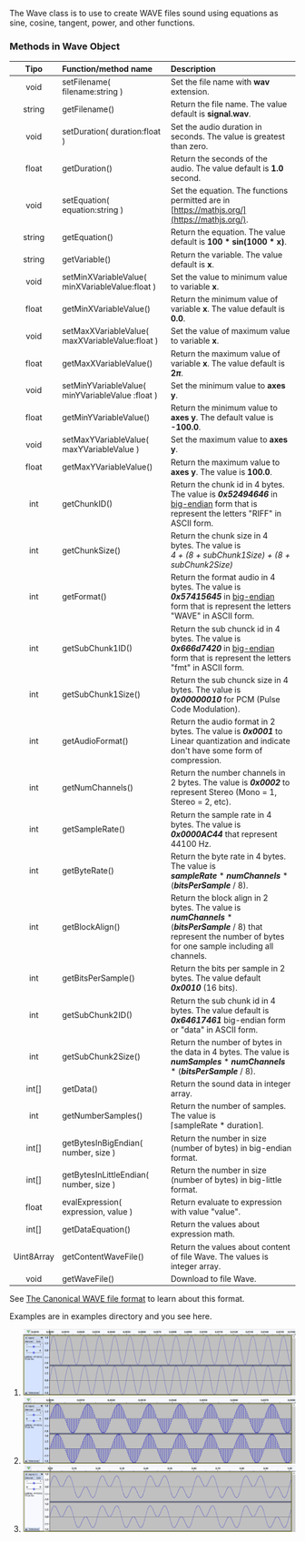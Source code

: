 The Wave class is to use to create WAVE files sound using equations as sine, cosine, tangent, power, and other functions.

### **Methods in Wave Object**

|    Tipo    | Function/method name                             | Description                                                  |
| :--------: | :----------------------------------------------- | :----------------------------------------------------------- |
|    void    | setFilename( filename:string )                   | Set the file name with **wav** extension.                    |
|   string   | getFilename()                                    | Return the file name. The value default is **signal.wav**.   |
|    void    | setDuration( duration:float )                    | Set the audio duration in seconds. The value is greatest than zero. |
|   float    | getDuration()                                    | Return the seconds of the audio. The value default is **1.0** second. |
|    void    | setEquation( equation:string )                   | Set the equation. The functions permitted are in [https://mathjs.org/](https://mathjs.org/). |
|   string   | getEquation()                                    | Return the equation. The value default is **100 * sin(1000 * x)**. |
|   string   | getVariable()                                    | Return the variable. The value default is **x**.             |
|    void    | setMinXVariableValue( minXVariableValue:float )  | Set the value to minimum value to variable **x**.            |
|   float    | getMinXVariableValue()                           | Return the minimum value of variable **x**. The value default is **0.0**. |
|    void    | setMaxXVariableValue( maxXVariableValue:float )  | Set the value of maximum value to variable **x**.            |
|   float    | getMaxXVariableValue()                           | Return the maximum value of variable **x**. The value default is  **2*π***. |
|    void    | setMinYVariableValue( minYVariableValue :float ) | Set the minimum value to **axes y**.                         |
|   float    | getMinYVariableValue()                           | Return the minimum value to **axes y**. The default value is **-100.0**. |
|    void    | setMaxYVariableValue( maxYVariableValue )        | Set the maximum value to **axes y**.                         |
|   float    | getMaxYVariableValue()                           | Return the maximum value to **axes y**. The value is **100.0**. |
|    int     | getChunkID()                                     | Return the chunk id in 4 bytes. The value is ***0x52494646*** in [big-endian](https://en.wikipedia.org/wiki/Endianness) form that is represent the letters "RIFF" in ASCII form. |
|    int     | getChunkSize()                                   | Return the chunk size in 4 bytes. The value is<br/>*4 + (8 + subChunk1Size) + (8 + subChunk2Size)* |
|    int     | getFormat()                                      | Return the format audio in 4 bytes. The value is ***0x57415645*** in [big-endian](https://en.wikipedia.org/wiki/Endianness) form that is represent the letters "WAVE" in ASCII form. |
|    int     | getSubChunk1ID()                                 | Return the sub chunck id in 4 bytes. The value is ***0x666d7420*** in [big-endian](https://en.wikipedia.org/wiki/Endianness) form that is represent the letters "fmt" in ASCII form. |
|    int     | getSubChunk1Size()                               | Return the sub chunck size in 4 bytes. The value is ***0x00000010*** for PCM (Pulse Code Modulation). |
|    int     | getAudioFormat()                                 | Return the audio format in 2 bytes. The value is ***0x0001*** to Linear quantization and indicate don't have some form of compression. |
|    int     | getNumChannels()                                 | Return the number channels in 2 bytes. The value is ***0x0002*** to represent Stereo (Mono = 1, Stereo = 2, etc). |
|    int     | getSampleRate()                                  | Return the sample rate in 4 bytes. The value is ***0x0000AC44*** that represent 44100 Hz. |
|    int     | getByteRate()                                    | Return the byte rate in 4 bytes. The value is <br/>***sampleRate*** * ***numChannels*** * (***bitsPerSample*** / 8). |
|    int     | getBlockAlign()                                  | Return the block align in 2 bytes. The value is<br/>***numChannels*** * (***bitsPerSample*** / 8) that represent the number of bytes for one sample including all channels. |
|    int     | getBitsPerSample()                               | Return the bits per sample in 2 bytes. The value default ***0x0010*** (16 bits). |
|    int     | getSubChunk2ID()                                 | Return the sub chunk id in 4 bytes. The value default is ***0x64617461*** big-endian form or "data" in ASCII form. |
|    int     | getSubChunk2Size()                               | Return the number of bytes in the data in 4 bytes. The value is<br/>***numSamples*** * ***numChannels*** * (***bitsPerSample*** / 8). |
|   int[]    | getData()                                        | Return the sound data in integer array.                      |
|    int     | getNumberSamples()                               | Return the number of samples. The value is<br/>&lceil;sampleRate * duration&rceil;. |
|   int[]    | getBytesInBigEndian( number, size )              | Return the number in size (number of bytes) in big-endian format. |
|   int[]    | getBytesInLittleEndian( number, size )           | Return the number in size (number of bytes) in big-little format. |
|   float    | evalExpression( expression, value )              | Return evaluate to expression with value "value".            |
|   int[]    | getDataEquation()                                | Return the values about expression math.                     |
| Uint8Array | getContentWaveFile()                             | Return the values about content of file Wave. The values is integer array. |
|    void    | getWaveFile()                                    | Download to file Wave.                                       |

See [The Canonical WAVE file format](http://soundfile.sapp.org/doc/WaveFormat/) to learn about this format.

Examples are in examples directory and you see here.

1. ![example_1_1](./img/example_1_1.png)
2. ![example_1_2](./img/example_1_2.png)
3. ![example_2_1](./img/example_2_1.png)

